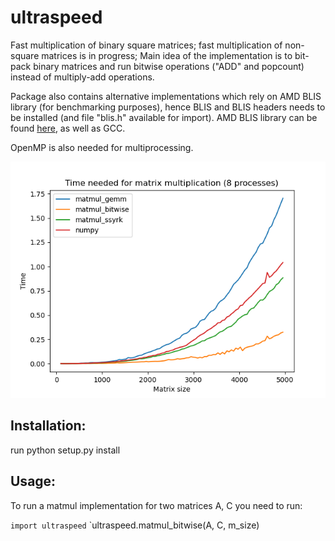 # ultraspeed
Fast multiplication of binary square matrices; fast multiplication of non-square matrices is in progress; 
Main idea of the implementation is to bit-pack binary matrices and run bitwise operations ("ADD" and popcount) instead of multiply-add operations.

Package also contains alternative implementations which rely on AMD BLIS library (for benchmarking purposes), hence BLIS and BLIS headers needs to be installed (and file "blis.h" available for import).
AMD BLIS library can be found [here](https://www.amd.com/en/developer/aocl/blis.html), as well as GCC.

OpenMP is also needed for multiprocessing. 

![Teaser](teaser2.png)

## Installation:
run python setup.py install

## Usage:
To run a matmul implementation for two matrices A, C you need to run:

`import ultraspeed`
`ultraspeed.matmul_bitwise(A, C, m_size)
